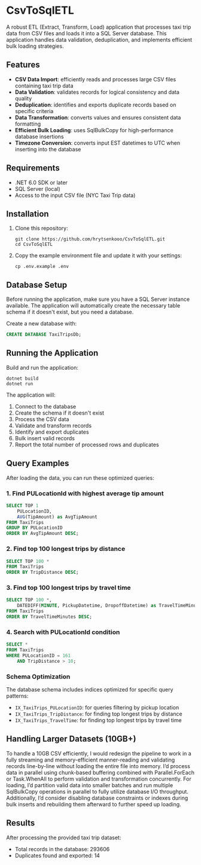 # CsvToSqlETL

A robust ETL (Extract, Transform, Load) application that processes taxi trip data from CSV files and loads it into a SQL Server database. This application handles data validation, deduplication, and implements efficient bulk loading strategies.

## Features

- **CSV Data Import**: efficiently reads and processes large CSV files containing taxi trip data
- **Data Validation**: validates records for logical consistency and data quality
- **Deduplication**: identifies and exports duplicate records based on specific criteria
- **Data Transformation**: converts values and ensures consistent data formatting
- **Efficient Bulk Loading**: uses SqlBulkCopy for high-performance database insertions
- **Timezone Conversion**: converts input EST datetimes to UTC when inserting into the database


## Requirements

- .NET 6.0 SDK or later
- SQL Server (local)
- Access to the input CSV file (NYC Taxi Trip data)

## Installation

1. Clone this repository:
   ```
   git clone https://github.com/hrytsenkooo/CsvToSqlETL.git
   cd CsvToSqlETL
   ```

2. Copy the example environment file and update it with your settings:
   ```
   cp .env.example .env
   ```

## Database Setup

Before running the application, make sure you have a SQL Server instance available. The application will automatically create the necessary table schema if it doesn't exist, but you need a database.

Create a new database with:

```sql
CREATE DATABASE TaxiTripsDb;
```

## Running the Application

Build and run the application:

```
dotnet build
dotnet run
```

The application will:
1. Connect to the database
2. Create the schema if it doesn't exist
3. Process the CSV data
4. Validate and transform records
5. Identify and export duplicates
6. Bulk insert valid records
7. Report the total number of processed rows and duplicates

## Query Examples

After loading the data, you can run these optimized queries:

### 1. Find PULocationId with highest average tip amount

```sql
SELECT TOP 1 
    PULocationID, 
    AVG(TipAmount) as AvgTipAmount
FROM TaxiTrips
GROUP BY PULocationID
ORDER BY AvgTipAmount DESC;
```

### 2. Find top 100 longest trips by distance

```sql
SELECT TOP 100 *
FROM TaxiTrips
ORDER BY TripDistance DESC;
```

### 3. Find top 100 longest trips by travel time

```sql
SELECT TOP 100 *,
    DATEDIFF(MINUTE, PickupDatetime, DropoffDatetime) as TravelTimeMinutes
FROM TaxiTrips
ORDER BY TravelTimeMinutes DESC;
```

### 4. Search with PULocationId condition

```sql
SELECT *
FROM TaxiTrips
WHERE PULocationID = 161
    AND TripDistance > 10;
```

### Schema Optimization

The database schema includes indices optimized for specific query patterns:

- `IX_TaxiTrips_PULocationID`: for queries filtering by pickup location
- `IX_TaxiTrips_TripDistance`: for finding top longest trips by distance
- `IX_TaxiTrips_TravelTime`: for finding top longest trips by travel time

## Handling Larger Datasets (10GB+)

To handle a 10GB CSV efficiently, I would redesign the pipeline to work in a fully streaming and memory-efficient manner-reading and validating records line-by-line without loading the entire file into memory. I’d process data in parallel using chunk-based buffering combined with Parallel.ForEach or Task.WhenAll to perform validation and transformation concurrently. For loading, I’d partition valid data into smaller batches and run multiple SqlBulkCopy operations in parallel to fully utilize database I/O throughput. Additionally, I’d consider disabling database constraints or indexes during bulk inserts and rebuilding them afterward to further speed up loading.


## Results

After processing the provided taxi trip dataset:
- Total records in the database: 293606
- Duplicates found and exported: 14
